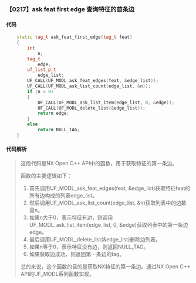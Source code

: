 ### 【0217】ask feat first edge 查询特征的首条边

#### 代码

```cpp
    static tag_t ask_feat_first_edge(tag_t feat)  
    {  
        int  
            n;  
        tag_t  
            edge;  
        uf_list_p_t  
            edge_list;  
        UF_CALL(UF_MODL_ask_feat_edges(feat, &edge_list));  
        UF_CALL(UF_MODL_ask_list_count(edge_list, &n));  
        if (n > 0)  
        {  
            UF_CALL(UF_MODL_ask_list_item(edge_list, 0, &edge));  
            UF_CALL(UF_MODL_delete_list(&edge_list));  
            return edge;  
        }  
        else  
            return NULL_TAG;  
    }

```

#### 代码解析

> 这段代码是NX Open C++ API中的函数，用于获取特征的第一条边。
>
> 函数的主要逻辑如下：
>
> 1. 首先调用UF_MODL_ask_feat_edges(feat, &edge_list)获取特征feat的所有边构成的列表edge_list。
> 2. 然后调用UF_MODL_ask_list_count(edge_list, &n)获取列表中的边数量n。
> 3. 如果n大于0，表示特征有边，则调用UF_MODL_ask_list_item(edge_list, 0, &edge)获取列表中的第一条边edge。
> 4. 最后调用UF_MODL_delete_list(&edge_list)删除边列表。
> 5. 如果n等于0，表示特征没有边，则返回NULL_TAG。
> 6. 如果获取边成功，则返回第一条边的tag。
>
> 总的来说，这个函数的目的是获取NX特征的第一条边。通过NX Open C++ API的UF_MODL系列函数实现。
>
